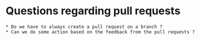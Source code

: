 # Questions regarding pull requests

    * Do we have to always create a pull request on a branch ?
    * Can we do some action based on the feedback from the pull requests ?
